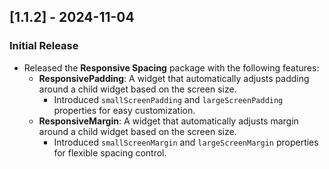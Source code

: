 ## [1.1.2] - 2024-11-04
### Initial Release
- Released the **Responsive Spacing** package with the following features:
  - **ResponsivePadding**: A widget that automatically adjusts padding around a child widget based on the screen size.
    - Introduced `smallScreenPadding` and `largeScreenPadding` properties for easy customization.
  - **ResponsiveMargin**: A widget that automatically adjusts margin around a child widget based on the screen size.
    - Introduced `smallScreenMargin` and `largeScreenMargin` properties for flexible spacing control.

